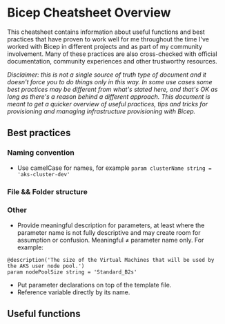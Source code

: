 <!-- Work in progress... -->
# Bicep Cheatsheet Overview

This cheatsheet contains information about useful functions and best practices that have proven to work well for me throughout the time I've worked with Bicep in different projects and as part of my community involvement. Many of these practices are also cross-checked with official documentation, community experiences and other trustworthy resources.

*Disclaimer: this is not a single source of truth type of document and it doesn't force you to do things only in this way. In some use cases some best practices may be different from what's stated here, and that's OK as long as there's a reason behind a different approach. This document is meant to get a quicker overview of useful practices, tips and tricks for provisioning and managing infrastructure provisioning with Bicep.*

## Best practices

### Naming convention

- Use camelCase for names, for example ```param clusterName string = 'aks-cluster-dev'```

### File && Folder structure

### Other

- Provide meaningful description for parameters, at least where the parameter name is not fully descriptive and may create room for assumption or confusion. Meaningful ≠ parameter name only. For example:

``` bicep
@description('The size of the Virtual Machines that will be used by the AKS user node pool.')
param nodePoolSize string = 'Standard_B2s'
```

- Put parameter declarations on top of the template file.
- Reference variable directly by its name.

## Useful functions
